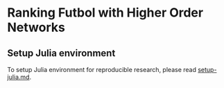 # Ranking Futbol with Higher Order Networks

## Setup Julia environment

To setup Julia environment for reproducible research, please read [setup-julia.md](https://github.com/jipphysics/ranking-futbol/blob/main/setup-julia.md).
